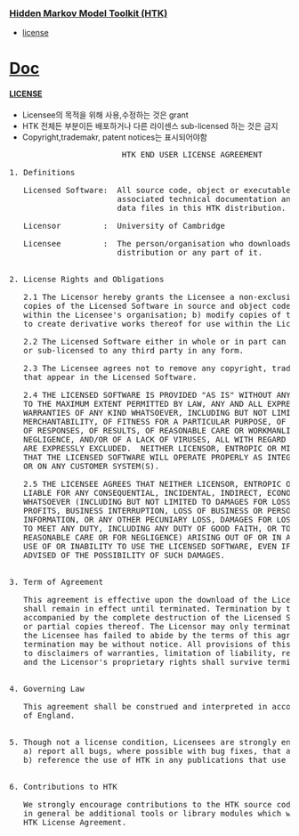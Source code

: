 
### [Hidden Markov Model Toolkit (HTK)](./openAudioLibs.md#TOP)<a name="HTK"></a>
+ [license](#HTK_license)

# [Doc](https://docs.google.com/document/d/1Cf3h-VxbtghQKCgsBGp98bKYaY3NLvxGdXstDqQZ7a0/edit?usp=sharing)


#### [LICENSE](#HTK)<a name="HTK_license"></a>

+ Licensee의 목적을 위해 사용,수정하는 것은 grant
+ HTK 전체든 부분이든 배포하거나 다른 라이센스 sub-licensed 하는 것은 금지
+ Copyright,trademakr, patent notices는 표시되어야함
 

<pre>
                        HTK END USER LICENSE AGREEMENT

1. Definitions

   Licensed Software:  All source code, object or executable code,
                       associated technical documentation and any
                       data files in this HTK distribution.

   Licensor         :  University of Cambridge

   Licensee         :  The person/organisation who downloads the HTK
                       distribution or any part of it.
                 

2. License Rights and Obligations

   2.1 The Licensor hereby grants the Licensee a non-exclusive license to a) make
   copies of the Licensed Software in source and object code form for use
   within the Licensee's organisation; b) modify copies of the Licensed Software
   to create derivative works thereof for use within the Licensee's organisation.

   2.2 The Licensed Software either in whole or in part can not be distributed
   or sub-licensed to any third party in any form.

   2.3 The Licensee agrees not to remove any copyright, trademark or patent notices
   that appear in the Licensed Software.

   2.4 THE LICENSED SOFTWARE IS PROVIDED "AS IS" WITHOUT ANY WARRANTY OF ANY KIND.
   TO THE MAXIMUM EXTENT PERMITTED BY LAW, ANY AND ALL EXPRESS AND IMPLIED
   WARRANTIES OF ANY KIND WHATSOEVER, INCLUDING BUT NOT LIMITED TO THOSE OF
   MERCHANTABILITY, OF FITNESS FOR A PARTICULAR PURPOSE, OF ACCURACY OR COMPLETENESS
   OF RESPONSES, OF RESULTS, OF REASONABLE CARE OR WORKMANLIKE EFFORT, OF LACK OF
   NEGLIGENCE, AND/OR OF A LACK OF VIRUSES, ALL WITH REGARD TO THE LICENSED SOFTWARE,
   ARE EXPRESSLY EXCLUDED.  NEITHER LICENSOR, ENTROPIC OR MICROSOFT MAKE ANY WARRANTY
   THAT THE LICENSED SOFTWARE WILL OPERATE PROPERLY AS INTEGRATED IN YOUR PRODUCT(S)
   OR ON ANY CUSTOMER SYSTEM(S).

   2.5 THE LICENSEE AGREES THAT NEITHER LICENSOR, ENTROPIC OR MICROSOFT SHALL BE
   LIABLE FOR ANY CONSEQUENTIAL, INCIDENTAL, INDIRECT, ECONOMIC OR PUNITIVE DAMAGES
   WHATSOEVER (INCLUDING BUT NOT LIMITED TO DAMAGES FOR LOSS OF BUSINESS OR PERSONAL
   PROFITS, BUSINESS INTERRUPTION, LOSS OF BUSINESS OR PERSONAL OR CONFIDENTIAL
   INFORMATION, OR ANY OTHER PECUNIARY LOSS, DAMAGES FOR LOSS OF PRIVACY, OR FOR FAILURE
   TO MEET ANY DUTY, INCLUDING ANY DUTY OF GOOD FAITH, OR TO EXERCISE COMMERCIALLY
   REASONABLE CARE OR FOR NEGLIGENCE) ARISING OUT OF OR IN ANY WAY RELATED TO THE
   USE OF OR INABILITY TO USE THE LICENSED SOFTWARE, EVEN IF ENTROPIC HAS BEEN
   ADVISED OF THE POSSIBILITY OF SUCH DAMAGES.


3. Term of Agreement

   This agreement is effective upon the download of the Licensed Software and
   shall remain in effect until terminated. Termination by the Licensee should be
   accompanied by the complete destruction of the Licensed Software and any complete
   or partial copies thereof. The Licensor may only terminate this  agreement if
   the Licensee has failed to abide by the terms of this agreement in which case
   termination may be without notice. All provisions of this agreement relating
   to disclaimers of warranties, limitation of liability, remedies or damage
   and the Licensor's proprietary rights shall survive termination.


4. Governing Law

   This agreement shall be construed and interpreted in accordance with the laws
   of England.


5. Though not a license condition, Licensees are strongly encouraged to
   a) report all bugs, where possible with bug fixes, that are found.
   b) reference the use of HTK in any publications that use the Licensed Software.


6. Contributions to HTK

   We strongly encourage contributions to the HTK source code base. These will
   in general be additional tools or library modules which will not fall under this
   HTK License Agreement.

</pre>


